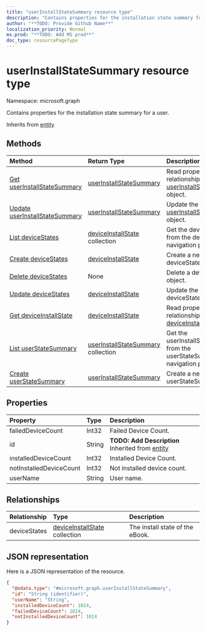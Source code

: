 ```yaml
---
title: "userInstallStateSummary resource type"
description: "Contains properties for the installation state summary for a user."
author: "**TODO: Provide Github Name**"
localization_priority: Normal
ms.prod: "**TODO: Add MS prod**"
doc_type: resourcePageType
---
```


# userInstallStateSummary resource type


Namespace: microsoft.graph

Contains properties for the installation state summary for a user.


Inherits from [entity](../resources/entity.md)

## Methods
|Method|Return Type|Description|
|:---|:---|:---|
|[Get userInstallStateSummary](../api/userinstallstatesummary-get.md)|[userInstallStateSummary](../resources/userinstallstatesummary.md)|Read properties and relationships of an [userInstallStateSummary](../resources/userinstallstatesummary.md) object.|
|[Update userInstallStateSummary](../api/userinstallstatesummary-update.md)|[userInstallStateSummary](../resources/userinstallstatesummary.md)|Update the properties of a [userInstallStateSummary](../resources/userinstallstatesummary.md) object.|
|[List deviceStates](../api/userinstallstatesummary-list-devicestates.md)|[deviceInstallState](../resources/deviceinstallstate.md) collection|Get the deviceInstallStates from the deviceStates navigation property.|
|[Create deviceStates](../api/userinstallstatesummary-post-devicestates.md)|[deviceInstallState](../resources/deviceinstallstate.md)|Create a new deviceStates object.|
|[Delete deviceStates](../api/userinstallstatesummary-delete-devicestates.md)|None|Delete a deviceStates object.|
|[Update deviceStates](../api/userinstallstatesummary-update-devicestates.md)|[deviceInstallState](../resources/deviceinstallstate.md)|Update the properties of a deviceStates object.|
|[Get deviceInstallState](../api/deviceinstallstate-get.md)|[deviceInstallState](../resources/deviceinstallstate.md)|Read properties and relationships of a [deviceInstallState](../resources/deviceinstallstate.md) object.|
|[List userStateSummary](../api/managedebook-list-userstatesummary.md)|[userInstallStateSummary](../resources/userinstallstatesummary.md) collection|Get the userInstallStateSummaries from the userStateSummary navigation property.|
|[Create userStateSummary](../api/managedebook-post-userstatesummary.md)|[userInstallStateSummary](../resources/userinstallstatesummary.md)|Create a new userStateSummary object.|

## Properties
|Property|Type|Description|
|:---|:---|:---|
|failedDeviceCount|Int32|Failed Device Count.|
|id|String|**TODO: Add Description** Inherited from [entity](../resources/entity.md)|
|installedDeviceCount|Int32|Installed Device Count.|
|notInstalledDeviceCount|Int32|Not installed device count.|
|userName|String|User name.|

## Relationships
|Relationship|Type|Description|
|:---|:---|:---|
|deviceStates|[deviceInstallState](../resources/deviceinstallstate.md) collection|The install state of the eBook.|

## JSON representation
Here is a JSON representation of the resource.
<!-- {
  "blockType": "resource",
  "keyProperty": "id",
  "@odata.type": "microsoft.graph.userInstallStateSummary",
  "baseType": "microsoft.graph.entity",
  "openType": false
}
-->
``` json
{
  "@odata.type": "#microsoft.graph.userInstallStateSummary",
  "id": "String (identifier)",
  "userName": "String",
  "installedDeviceCount": 1024,
  "failedDeviceCount": 1024,
  "notInstalledDeviceCount": 1024
}
```

